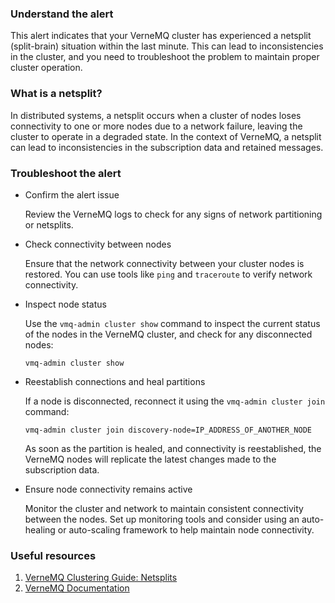 ### Understand the alert

This alert indicates that your VerneMQ cluster has experienced a netsplit (split-brain) situation within the last minute. This can lead to inconsistencies in the cluster, and you need to troubleshoot the problem to maintain proper cluster operation.

### What is a netsplit?

In distributed systems, a netsplit occurs when a cluster of nodes loses connectivity to one or more nodes due to a network failure, leaving the cluster to operate in a degraded state. In the context of VerneMQ, a netsplit can lead to inconsistencies in the subscription data and retained messages.

### Troubleshoot the alert

- Confirm the alert issue

  Review the VerneMQ logs to check for any signs of network partitioning or netsplits.

- Check connectivity between nodes

  Ensure that the network connectivity between your cluster nodes is restored. You can use tools like `ping` and `traceroute` to verify network connectivity.

- Inspect node status

  Use the `vmq-admin cluster show` command to inspect the current status of the nodes in the VerneMQ cluster, and check for any disconnected nodes:

  ```
  vmq-admin cluster show
  ```

- Reestablish connections and heal partitions

  If a node is disconnected, reconnect it using the `vmq-admin cluster join` command:

  ```
  vmq-admin cluster join discovery-node=IP_ADDRESS_OF_ANOTHER_NODE
  ```

  As soon as the partition is healed, and connectivity is reestablished, the VerneMQ nodes will replicate the latest changes made to the subscription data.

- Ensure node connectivity remains active

  Monitor the cluster and network to maintain consistent connectivity between the nodes. Set up monitoring tools and consider using an auto-healing or auto-scaling framework to help maintain node connectivity.

### Useful resources

1. [VerneMQ Clustering Guide: Netsplits](https://docs.vernemq.com/v/master/vernemq-clustering/netsplits)
2. [VerneMQ Documentation](https://docs.vernemq.com/)
